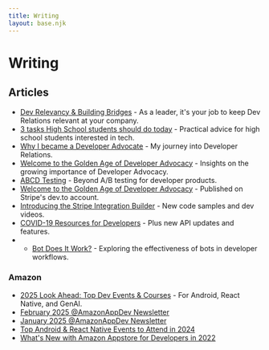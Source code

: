 ```yaml
---
title: Writing
layout: base.njk
---
```


# Writing

## Articles

* [Dev Relevancy & Building Bridges](https://blog.trag.dev/dev-relevancy-building-bridges) - As a leader, it's your job to keep Dev Relations relevant at your company.
* [3 tasks High School students should do today](https://blog.trag.dev/3-tasks-for-high-schoolers) - Practical advice for high school students interested in tech.
* [Why I became a Developer Advocate](https://blog.trag.dev/why-i-became-a-developer-advocate) - My journey into Developer Relations.
* [Welcome to the Golden Age of Developer Advocacy](https://blog.trag.dev/welcome-to-the-golden-age-of-developer-advocacy) - Insights on the growing importance of Developer Advocacy.
* [ABCD Testing](https://dev.to/trag/abcd-testing-4li3) - Beyond A/B testing for developer products.
* [Welcome to the Golden Age of Developer Advocacy](https://dev.to/stripe/welcome-to-the-golden-age-of-developer-advocacy-51fe) - Published on Stripe's dev.to account.
* [Introducing the Stripe Integration Builder](https://dev.to/stripe/introducing-the-stripe-integration-builder-new-code-samples-and-dev-videos-254d) - New code samples and dev videos.
* [COVID-19 Resources for Developers](https://dev.to/stripe/covid-19-resources-for-developers-plus-new-api-updates-and-features-2ekf) - Plus new API updates and features.
* * [Bot Does It Work?](https://medium.com/@ctraganos/bot-does-it-work-ec29644ab3ca) - Exploring the effectiveness of bots in developer workflows.

### Amazon
* [2025 Look Ahead: Top Dev Events & Courses](https://dev.to/amazonappdev/2025-look-ahead-top-dev-events-courses-for-android-react-native-and-genai-4bd3) - For Android, React Native, and GenAI.
* [February 2025 @AmazonAppDev Newsletter](https://dev.to/amazonappdev/february-2025-amazonappdev-newsletter-1im0)
* [January 2025 @AmazonAppDev Newsletter](https://dev.to/amazonappdev/january-2025-amazonappdev-newsletter-2e8n)
* [Top Android & React Native Events to Attend in 2024](https://dev.to/amazonappdev/top-android-react-native-events-to-attend-in-2024-477e)
* [What's New with Amazon Appstore for Developers in 2022](https://dev.to/amazonappdev/whats-new-with-amazon-appstore-for-developers-in-2022-slides-52me)



